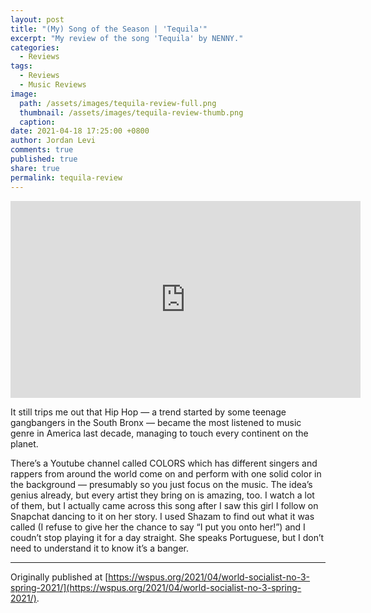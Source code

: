 ```yaml
---
layout: post
title: "(My) Song of the Season | 'Tequila'"
excerpt: "My review of the song 'Tequila' by NENNY."
categories:
  - Reviews
tags:
  - Reviews
  - Music Reviews
image: 
  path: /assets/images/tequila-review-full.png
  thumbnail: /assets/images/tequila-review-thumb.png
  caption:
date: 2021-04-18 17:25:00 +0800
author: Jordan Levi
comments: true
published: true
share: true
permalink: tequila-review
---
```

<iframe width="560" height="315" src="https://www.youtube.com/embed/VFg-Skar8k4" title="YouTube video player" frameborder="0" allow="accelerometer; autoplay; clipboard-write; encrypted-media; gyroscope; picture-in-picture" allowfullscreen></iframe>

It still trips me out that Hip Hop — a trend started by some teenage gangbangers in the South Bronx — became the most listened to music genre in America last decade, managing to touch every continent on the planet.

There’s a Youtube channel called COLORS which has different singers and rappers from around the world come on and perform with one solid color in the background — presumably so you just focus on the music. The idea’s genius already, but every artist they bring on is amazing, too. I watch a lot of them, but I actually came across this song after I saw this girl I follow on Snapchat dancing to it on her story. I used Shazam to find out what it was called (I refuse to give her the chance to say “I put you onto her!”) and I coudn’t stop playing it for a day straight. She speaks Portuguese, but I don’t need to understand it to know it’s a banger.

<hr>

Originally published at [https://wspus.org/2021/04/world-socialist-no-3-spring-2021/](https://wspus.org/2021/04/world-socialist-no-3-spring-2021/).
